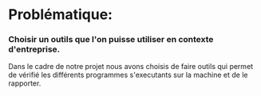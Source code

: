 # Problématique:
### Choisir un outils que l'on puisse utiliser en contexte d'entreprise.

Dans le cadre de notre projet nous avons choisis de faire outils qui permet de vérifié les différents programmes s'executants sur la machine et
de le rapporter.